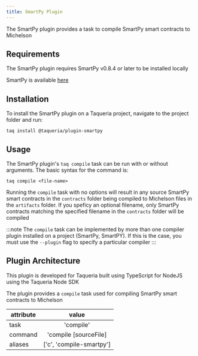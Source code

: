 ```yaml
---
title: SmartPy Plugin
---
```


The SmartPy plugin provides a task to compile SmartPy smart contracts to Michelson

## Requirements

The SmartPy plugin requires SmartPy v0.8.4 or later to be installed locally

SmartPy is available [here](https://smartpy.io/)

## Installation

To install the SmartPy plugin on a Taqueria project, navigate to the project folder and run:

```shell
taq install @taqueria/plugin-smartpy
```

## Usage

The SmartPy plugin's `taq compile` task can be run with or without arguments. The basic syntax for the command is:

```shell
taq compile <file-name>
```

Running the `compile` task with no options will result in any source SmartPy smart contracts in the `contracts` folder being compiled to Michelson files in the `artifacts` folder. If you speficy an optional filename, only SmartPy contracts matching the specified filename in the `contracts` folder will be compiled

:::note
The `compile` task can be implemented by more than one compiler plugin installed on a project (SmartPy, SmartPY). If this is the case, you must use the `--plugin` flag to specify a particular compiler
:::

## Plugin Architecture

This plugin is developed for Taqueria built using TypeScript for NodeJS using the Taqueria Node SDK

The plugin provides a `compile` task used for compiling SmartPy smart contracts to Michelson

| attribute |          value           |
| --------- | :----------------------: |
| task      |        'compile'         |
| command   |  'compile [sourceFile]   |
| aliases   | ['c', 'compile-smartpy'] |
